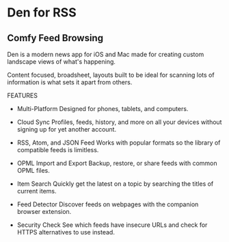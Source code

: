 # Den for RSS

## Comfy Feed Browsing

Den is a modern news app for iOS and Mac made for creating custom landscape views of what's happening. 

Content focused, broadsheet, layouts built to be ideal for scanning lots of information is what sets it apart from others.

FEATURES

+ Multi-Platform
Designed for phones, tablets, and computers.

+ Cloud Sync
Profiles, feeds, history, and more on all your devices without signing up for yet another account.

+ RSS, Atom, and JSON Feed
Works with popular formats so the library of compatible feeds is limitless.

+ OPML Import and Export
Backup, restore, or share feeds with common OPML files.

+ Item Search
Quickly get the latest on a topic by searching the titles of current items.

+ Feed Detector
Discover feeds on webpages with the companion browser extension.

+ Security Check
See which feeds have insecure URLs and check for HTTPS alternatives to use instead.
